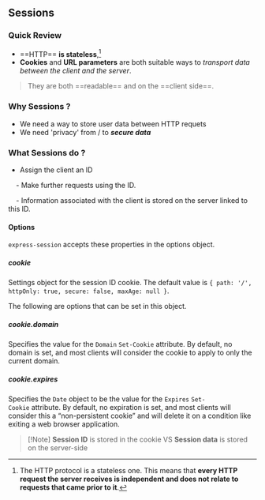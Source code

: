## Sessions

### Quick Review

- ==HTTP== **is stateless**,[^1]
- **Cookies** and **URL parameters** are both suitable ways to _transport data between the client and the server_.
> They are both ==readable== and on the ==client side==.

### Why Sessions ?

* We need a way to store user data between HTTP requets
* We need 'privacy' from / to **_secure data_**

### What Sessions do ?

- Assign the client an ID

    - Make further requests using the ID.

    - Information associated with the client is stored on the server linked to this ID.

#### Options

`express-session` accepts these properties in the options object.

##### cookie

Settings object for the session ID cookie. The default value is `{ path: '/', httpOnly: true, secure: false, maxAge: null }`.

The following are options that can be set in this object.

##### cookie.domain

Specifies the value for the `Domain` `Set-Cookie` attribute. By default, no domain is set, and most clients will consider the cookie to apply to only the current domain.

##### cookie.expires

Specifies the `Date` object to be the value for the `Expires` `Set-Cookie` attribute. By default, no expiration is set, and most clients will consider this a “non-persistent cookie” and will delete it on a condition like exiting a web browser application.

>[!Note] **Session ID** is stored in the cookie VS **Session data** is stored on the server-side

  
  
  
  
  
  

[^1]: The HTTP protocol is a stateless one. This means that **every HTTP request the server receives is independent and does not relate to requests that came prior to it**.
[^1]: The HTTP protocol is a stateless one. This means that **every HTTP request the server receives is independent and does not relate to requests that came prior to it**.